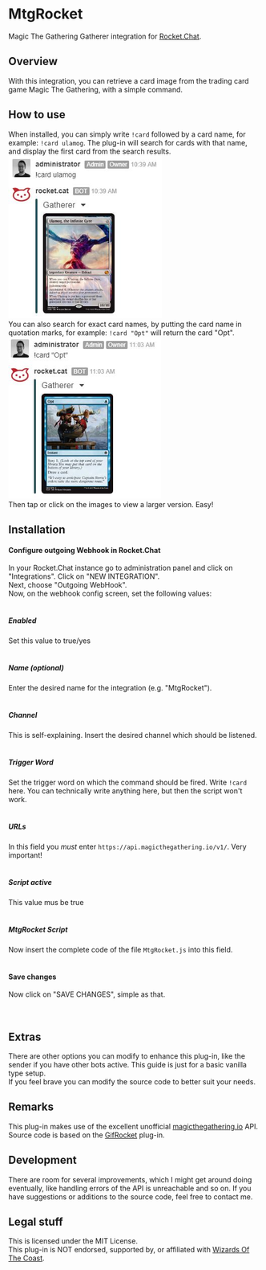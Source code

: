# MtgRocket
Magic The Gathering Gatherer integration for <a href="https://rocket.chat/">Rocket.Chat</a>.

## Overview 
With this integration, you can retrieve a card image from the trading card game Magic The Gathering, with a simple command.

## How to use
When installed, you can simply write `!card` followed by a card name, for example: `!card ulamog`. The plug-in will search for cards with that name, and display the first card from the search results.
<br />
![example1]
<br />
You can also search for exact card names, by putting the card name in quotation marks, for example: `!card "Opt"` will return the card "Opt".
<br />
![example2]
<br />
Then tap or click on the images to view a larger version. Easy!

## Installation

#### Configure outgoing Webhook in Rocket.Chat
In your Rocket.Chat instance go to administration panel and click on "Integrations". Click on "NEW INTEGRATION".<br />
Next, choose "Outgoing WebHook".
<br />
Now, on the webhook config screen, set the following values:
<br /><br />

##### Enabled
Set this value to true/yes
<br /><br />

##### Name (optional)
Enter the desired name for the integration (e.g. "MtgRocket").
<br /><br />

##### Channel
This is self-explaining. Insert the desired channel which should be listened.
<br /><br />

##### Trigger Word
Set the trigger word on which the command should be fired. Write `!card` here. You can technically write anything here, but then the script won't work.
<br /><br />

##### URLs
In this field you *must* enter `https://api.magicthegathering.io/v1/`. Very important!
<br /><br />

##### Script active
This value mus be true
<br /><br />

##### MtgRocket Script
Now insert the complete code of the file `MtgRocket.js` into this field.
<br /><br />

#### Save changes
Now click on "SAVE CHANGES", simple as that.
<br /><br /><br />

## Extras
There are other options you can modify to enhance this plug-in, like the sender if you have other bots active. This guide is just for a basic vanilla type setup. <br />
If you feel brave you can modify the source code to better suit your needs.

## Remarks
This plug-in makes use of the excellent unofficial <a href="https://magicthegathering.io/">magicthegathering.io</a> API. Source code is based on the <a href="https://github.com/FinndropStudios/GifRocket">GifRocket</a> plug-in.

## Development
There are room for several improvements, which I might get around doing eventually, like handling errors of the API is unreachable and so on. If you have suggestions or additions to the source code, feel free to contact me.

## Legal stuff
This is licensed under the MIT License. <br />
This plug-in is NOT endorsed, supported by, or affiliated with <a href="https://company.wizards.com/">Wizards Of The Coast</a>.

<!-- images -->
[example1]: Example1.JPG "Example 1"
[example2]: Example2.JPG "Example 2"
